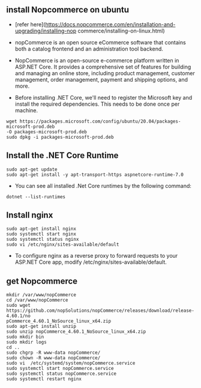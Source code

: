 install Nopcommerce on ubuntu
------------------------------
* [refer here](https://docs.nopcommerce.com/en/installation-and-upgrading/installing-nop
commerce/installing-on-linux.html)

* nopCommerce is an open source eCommerce software that contains both a catalog 
  frontend and an administration tool backend.
* NopCommerce is an open-source e-commerce platform written in ASP.NET Core. It provides
 a comprehensive set of features for building and managing an online store, including
 product management, customer management, order management, payment and shipping options,
 and more.
* Before installing .NET Core, we'll need to register the Microsoft key and install the
 required dependencies. This needs to be done once per machine.
```
wget https://packages.microsoft.com/config/ubuntu/20.04/packages-microsoft-prod.deb 
-O packages-microsoft-prod.deb
sudo dpkg -i packages-microsoft-prod.deb
```
Install the .NET Core Runtime
------------------------------
```
sudo apt-get update
sudo apt-get install -y apt-transport-https aspnetcore-runtime-7.0
```
* You can see all installed .Net Core runtimes by the following command:
```
dotnet --list-runtimes
```
Install nginx
--------------
```
sudo apt-get install nginx
sudo systemctl start nginx
sudo systemctl status nginx
sudo vi /etc/nginx/sites-available/default
```
* To configure nginx as a reverse proxy to forward requests to your ASP.NET Core app, 
modify /etc/nginx/sites-available/default. 

get Nopcommerce
----------------
```
mkdir /var/www/nopCommerce
cd /var/www/nopCommerce
sudo wget https://github.com/nopSolutions/nopCommerce/releases/download/release-4.60.1/no
pCommerce_4.60.1_NoSource_linux_x64.zip
sudo apt-get install unzip
sudo unzip nopCommerce_4.60.1_NoSource_linux_x64.zip
sudo mkdir bin
sudo mkdir logs
cd ..
sudo chgrp -R www-data nopCommerce/
sudo chown -R www-data nopCommerce/
sudo vi  /etc/systemd/system/nopCommerce.service
sudo systemctl start nopCommerce.service
sudo systemctl status nopCommerce.service
sudo systemctl restart nginx
```